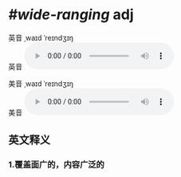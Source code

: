 # ***\#wide-ranging*** adj
英音 ˌwaɪd ˈreɪndʒɪŋ  
英音
<audio src="./media/wide-ranging1_AAC.aac" controls="controls"></audio>

美音 ˌwaɪd ˈreɪndʒɪŋ  
美音
<audio src="./media/wide-ranging1_AAC.aac" controls="controls"></audio>



  

英文释义
---
### 1.**覆盖面广的，内容广泛的**  


